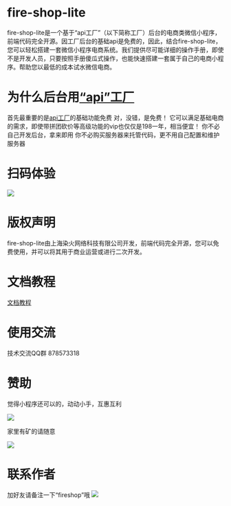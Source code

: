 # fire-shop-lite
fire-shop-lite是一个基于“api工厂”（以下简称工厂）后台的电商类微信小程序，前端代码完全开源。因工厂后台的基础api是免费的，因此，结合fire-shop-lite，您可以轻松搭建一套微信小程序电商系统。我们提供尽可能详细的操作手册，即使不是开发人员，只要按照手册傻瓜式操作，也能快速搭建一套属于自己的电商小程序。帮助您以最低的成本试水微信电商。
# 为什么后台用[“api”工厂](https://www.it120.cc/?referrer=9384)
首先最重要的是[api工厂](https://www.it120.cc/?referrer=9384)的基础功能免费
对，没错，是免费！
它可以满足基础电商的需求，即使带拼团砍价等高级功能的vip也仅仅是198一年，相当便宜！
你不必自己开发后台，拿来即用
你不必购买服务器来托管代码，更不用自己配置和维护服务器
# 扫码体验
![](https://box.kancloud.cn/30042147f89891e33b01bddfd2029690_258x258.jpg)
# 版权声明

fire-shop-lite由上海染火网络科技有限公司开发，前端代码完全开源，您可以免费使用，并可以将其用于商业运营或进行二次开发。
# 文档教程
[文档教程](https://www.kancloud.cn/thundersword/fire-shop-lite/936356)
# 使用交流

技术交流QQ群 878573318
# 赞助

觉得小程序还可以的，动动小手，互惠互利

![](https://box.kancloud.cn/121959f84f2bdf1ecfcabe531592462d_410x615.png)

家里有矿的请随意

![](https://box.kancloud.cn/4186935d18019b624559662b68845856_420x420.png)
# 联系作者

加好友请备注一下“fireshop”哦
![](https://box.kancloud.cn/73e1d6a46e3ed410eccbae3e7ae0ecdd_410x546.jpg)
